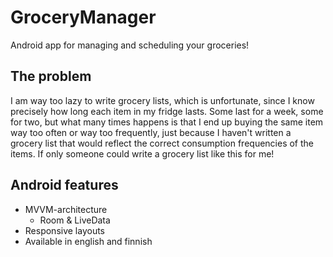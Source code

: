 # GroceryManager
Android app for managing and scheduling your groceries!

## The problem
I am way too lazy to write grocery lists, which is unfortunate, since I know precisely how long each item in my fridge lasts. 
Some last for a week, some for two, but what many times happens is that I end up buying the same item way too often or way 
too frequently, just because I haven't written a grocery list that would reflect the correct consumption frequencies of the items. 
If only someone could write a grocery list like this for me!

## Android features
* MVVM-architecture
  * Room & LiveData
* Responsive layouts
* Available in english and finnish
